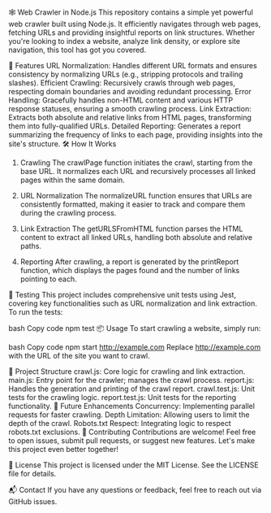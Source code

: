 🕸️ Web Crawler in Node.js
This repository contains a simple yet powerful web crawler built using Node.js. It efficiently navigates through web pages, fetching URLs and providing insightful reports on link structures. Whether you're looking to index a website, analyze link density, or explore site navigation, this tool has got you covered.

🚀 Features
URL Normalization: Handles different URL formats and ensures consistency by normalizing URLs (e.g., stripping protocols and trailing slashes).
Efficient Crawling: Recursively crawls through web pages, respecting domain boundaries and avoiding redundant processing.
Error Handling: Gracefully handles non-HTML content and various HTTP response statuses, ensuring a smooth crawling process.
Link Extraction: Extracts both absolute and relative links from HTML pages, transforming them into fully-qualified URLs.
Detailed Reporting: Generates a report summarizing the frequency of links to each page, providing insights into the site's structure.
🛠️ How It Works
1. Crawling
The crawlPage function initiates the crawl, starting from the base URL. It normalizes each URL and recursively processes all linked pages within the same domain.

2. URL Normalization
The normalizeURL function ensures that URLs are consistently formatted, making it easier to track and compare them during the crawling process.

3. Link Extraction
The getURLSFromHTML function parses the HTML content to extract all linked URLs, handling both absolute and relative paths.

4. Reporting
After crawling, a report is generated by the printReport function, which displays the pages found and the number of links pointing to each.

🧪 Testing
This project includes comprehensive unit tests using Jest, covering key functionalities such as URL normalization and link extraction. To run the tests:

bash
Copy code
npm test
📦 Usage
To start crawling a website, simply run:

bash
Copy code
npm start http://example.com
Replace http://example.com with the URL of the site you want to crawl.

📄 Project Structure
crawl.js: Core logic for crawling and link extraction.
main.js: Entry point for the crawler; manages the crawl process.
report.js: Handles the generation and printing of the crawl report.
crawl.test.js: Unit tests for the crawling logic.
report.test.js: Unit tests for the reporting functionality.
🎯 Future Enhancements
Concurrency: Implementing parallel requests for faster crawling.
Depth Limitation: Allowing users to limit the depth of the crawl.
Robots.txt Respect: Integrating logic to respect robots.txt exclusions.
🤝 Contributing
Contributions are welcome! Feel free to open issues, submit pull requests, or suggest new features. Let's make this project even better together!

📜 License
This project is licensed under the MIT License. See the LICENSE file for details.

📬 Contact
If you have any questions or feedback, feel free to reach out via GitHub issues.
